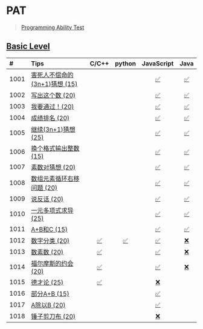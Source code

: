 # PAT
> [Programming Ability Test](https://www.patest.cn/)

## [Basic Level](https://www.patest.cn/contests/pat-b-practise)
| #    | Tips                        | C/C++ | python |  JavaScript  | Java |
| :--- | :--------------------------- | :---: | :----: | :----------: | :--: |
| 1001 | [害死人不偿命的(3n+1)猜想 (15)][1001] |              |              | [✅][1001-js] | [✅][1001-java] |
| 1002 | [写出这个数 (20)][1002]             |              |              | [✅][1002-js] | [✅][1002-java] |
| 1003 | [我要通过！(20)][1003]              |              |              | [✅][1003-js] | [✅][1003-java] |
| 1004 | [成绩排名 (20)][1004]               |              |              | [✅][1004-js] | [✅][1004-java] |
| 1005 | [继续(3n+1)猜想 (25)][1005]         |              |              | [✅][1005-js] | [✅][1005-java] |
| 1006 | [换个格式输出整数 (15)][1006]        |              |              | [✅][1006-js] | [✅][1006-java] |
| 1007 | [素数对猜想 (20)][1007]             |              |              | [✅][1007-js] | [✅][1007-java] |
| 1008 | [数组元素循环右移问题 (20)][1008]     |              |              | [✅][1008-js] | [✅][1008-java] |
| 1009 | [说反话 (20)][1009]                 |              |              | [✅][1009-js] | [✅][1009-java] |
| 1010 | [一元多项式求导 (25)][1010]          |              |              | [✅][1010-js] | [✅][1010-java] |
| 1011 | [A+B和C (15)][1011]                |              |              | [✅][1011-js] | [✅][1011-java] |
| 1012 | [数字分类 (20)][1012]               | [✅][1012-c] | [✅][1012-py] | [✅][1012-js] | [❌][1012-java] |
| 1013 | [数素数 (20)][1013]                 | [✅][1013-c] |              | [✅][1013-js] | [❌][1013-java] |
| 1014 | [福尔摩斯的约会 (20)][1014]          | [✅][1014-c] |              | [✅][1014-js] | [❌][1014-java] |
| 1015 | [德才论 (25)][1015]                 | [✅][1015-c] |              | [❌][1015-js] |                 |
| 1016 | [部分A+B (15)][1016]               |              |              | [✅][1016-js] |                 |
| 1017 | [A除以B (20)][1017]                |              |              | [✅][1017-js] |                 |
| 1018 | [锤子剪刀布 (20)][1018]             |              |              | [❌][1017-js] |                 |

[1001]: https://github.com/taryn2016/coding/blob/master/tips/1001/README.md
[1002]: https://github.com/taryn2016/coding/blob/master/tips/1002/README.md
[1003]: https://github.com/taryn2016/coding/blob/master/tips/1003/README.md
[1004]: https://github.com/taryn2016/coding/blob/master/tips/1004/README.md
[1005]: https://github.com/taryn2016/coding/blob/master/tips/1005/README.md
[1006]: https://github.com/taryn2016/coding/blob/master/tips/1006/README.md
[1007]: https://github.com/taryn2016/coding/blob/master/tips/1007/README.md
[1008]: https://github.com/taryn2016/coding/blob/master/tips/1008/README.md
[1009]: https://github.com/taryn2016/coding/blob/master/tips/1009/README.md
[1010]: https://github.com/taryn2016/coding/blob/master/tips/1010/README.md
[1011]: https://github.com/taryn2016/coding/blob/master/tips/1011/README.md
[1012]: https://github.com/taryn2016/coding/blob/master/tips/1012/README.md
[1013]: https://github.com/taryn2016/coding/blob/master/tips/1013/README.md
[1014]: https://github.com/taryn2016/coding/blob/master/tips/1014/README.md
[1015]: https://github.com/taryn2016/coding/blob/master/tips/1015/README.md
[1016]: https://github.com/taryn2016/coding/blob/master/tips/1016/README.md
[1017]: https://github.com/taryn2016/coding/blob/master/tips/1017/README.md
[1018]: https://github.com/taryn2016/coding/blob/master/tips/1018/README.md

[1012-c]: https://github.com/taryn2016/coding/blob/master/src/basic/_1012/1012.c
[1013-c]: https://github.com/taryn2016/coding/blob/master/src/basic/_1013/1013.cpp
[1014-c]: https://github.com/taryn2016/coding/blob/master/src/basic/_1014/1014.c
[1015-c]: https://github.com/taryn2016/coding/blob/master/src/basic/_1015/1015.cpp

[1012-py]: https://github.com/taryn2016/coding/blob/master/src/basic/_1012/1012.py

[1001-js]: https://github.com/taryn2016/coding/blob/master/src/basic/_1001/1001.js
[1002-js]: https://github.com/taryn2016/coding/blob/master/src/basic/_1002/1002.js
[1003-js]: https://github.com/taryn2016/coding/blob/master/src/basic/_1003/1003.js
[1004-js]: https://github.com/taryn2016/coding/blob/master/src/basic/_1004/1004.js
[1005-js]: https://github.com/taryn2016/coding/blob/master/src/basic/_1005/1005.js
[1006-js]: https://github.com/taryn2016/coding/blob/master/src/basic/_1006/1006.js
[1007-js]: https://github.com/taryn2016/coding/blob/master/src/basic/_1007/1007.js
[1008-js]: https://github.com/taryn2016/coding/blob/master/src/basic/_1008/1008.js
[1009-js]: https://github.com/taryn2016/coding/blob/master/src/basic/_1009/1009.js
[1010-js]: https://github.com/taryn2016/coding/blob/master/src/basic/_1010/1010.js
[1011-js]: https://github.com/taryn2016/coding/blob/master/src/basic/_1011/1011.js
[1012-js]: https://github.com/taryn2016/coding/blob/master/src/basic/_1012/1012.js
[1013-js]: https://github.com/taryn2016/coding/blob/master/src/basic/_1013/1013.js
[1014-js]: https://github.com/taryn2016/coding/blob/master/src/basic/_1014/1014.js
[1015-js]: https://github.com/taryn2016/coding/blob/master/src/basic/_1015/1015.js
[1016-js]: https://github.com/taryn2016/coding/blob/master/src/basic/_1016/1016.js
[1017-js]: https://github.com/taryn2016/coding/blob/master/src/basic/_1017/1017.js
[1018-js]: https://github.com/taryn2016/coding/blob/master/src/basic/_1018/1018.js

[1001-java]: https://github.com/taryn2016/coding/blob/master/src/basic/_1001/Main.java
[1002-java]: https://github.com/taryn2016/coding/blob/master/src/basic/_1002/Main.java
[1003-java]: https://github.com/taryn2016/coding/blob/master/src/basic/_1003/Main.java
[1004-java]: https://github.com/taryn2016/coding/blob/master/src/basic/_1004/Main.java
[1005-java]: https://github.com/taryn2016/coding/blob/master/src/basic/_1005/Main.java
[1006-java]: https://github.com/taryn2016/coding/blob/master/src/basic/_1006/Main.java
[1007-java]: https://github.com/taryn2016/coding/blob/master/src/basic/_1007/Main.java
[1008-java]: https://github.com/taryn2016/coding/blob/master/src/basic/_1008/Main.java
[1009-java]: https://github.com/taryn2016/coding/blob/master/src/basic/_1009/Main.java
[1010-java]: https://github.com/taryn2016/coding/blob/master/src/basic/_1010/Main.java
[1011-java]: https://github.com/taryn2016/coding/blob/master/src/basic/_1011/Main.java
[1012-java]: https://github.com/taryn2016/coding/blob/master/src/basic/_1012/Main.java
[1013-java]: https://github.com/taryn2016/coding/blob/master/src/basic/_1013/Main.java
[1014-java]: https://github.com/taryn2016/coding/blob/master/src/basic/_1014/Main.java
